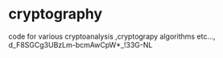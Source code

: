 # cryptography
code for various cryptoanalysis ,cryptograpy algorithms etc...,
d_F8SGCg3UBzLm-bcmAwCpW*_!33G-NL
